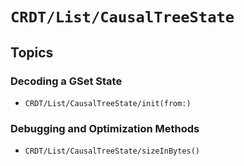 # ``CRDT/List/CausalTreeState``

## Topics

### Decoding a GSet State

- ``CRDT/List/CausalTreeState/init(from:)``

### Debugging and Optimization Methods

- ``CRDT/List/CausalTreeState/sizeInBytes()``



